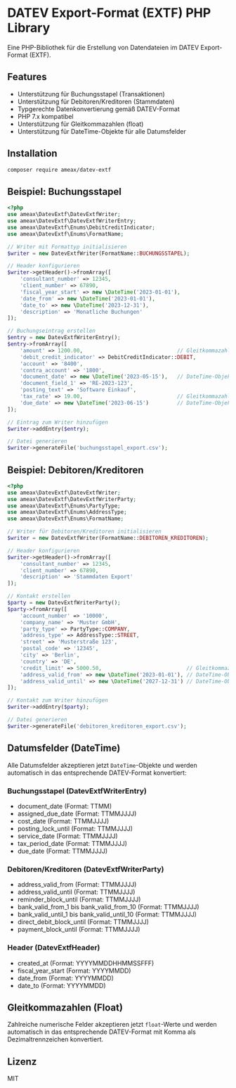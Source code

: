 # DATEV Export-Format (EXTF) PHP Library

Eine PHP-Bibliothek für die Erstellung von Datendateien im DATEV Export-Format (EXTF).

## Features

- Unterstützung für Buchungsstapel (Transaktionen)
- Unterstützung für Debitoren/Kreditoren (Stammdaten)
- Typgerechte Datenkonvertierung gemäß DATEV-Format
- PHP 7.x kompatibel
- Unterstützung für Gleitkommazahlen (float)
- Unterstützung für DateTime-Objekte für alle Datumsfelder

## Installation

```bash
composer require ameax/datev-extf
```

## Beispiel: Buchungsstapel

```php
<?php
use ameax\DatevExtf\DatevExtfWriter;
use ameax\DatevExtf\DatevExtfWriterEntry;
use ameax\DatevExtf\Enums\DebitCreditIndicator;
use ameax\DatevExtf\Enums\FormatName;

// Writer mit Formattyp initialisieren
$writer = new DatevExtfWriter(FormatName::BUCHUNGSSTAPEL);

// Header konfigurieren
$writer->getHeader()->fromArray([
    'consultant_number' => 12345,
    'client_number' => 67890,
    'fiscal_year_start' => new \DateTime('2023-01-01'),
    'date_from' => new \DateTime('2023-01-01'),
    'date_to' => new \DateTime('2023-12-31'),
    'description' => 'Monatliche Buchungen'
]);

// Buchungseintrag erstellen 
$entry = new DatevExtfWriterEntry();
$entry->fromArray([
    'amount' => 1200.00,                              // Gleitkommazahl
    'debit_credit_indicator' => DebitCreditIndicator::DEBIT,
    'account' => '8400',
    'contra_account' => '1800',
    'document_date' => new \DateTime('2023-05-15'),   // DateTime-Objekt
    'document_field_1' => 'RE-2023-123',
    'posting_text' => 'Software Einkauf',
    'tax_rate' => 19.00,                              // Gleitkommazahl
    'due_date' => new \DateTime('2023-06-15')         // DateTime-Objekt
]);

// Eintrag zum Writer hinzufügen
$writer->addEntry($entry);

// Datei generieren
$writer->generateFile('buchungsstapel_export.csv');
```

## Beispiel: Debitoren/Kreditoren

```php
<?php
use ameax\DatevExtf\DatevExtfWriter;
use ameax\DatevExtf\DatevExtfWriterParty;
use ameax\DatevExtf\Enums\PartyType;
use ameax\DatevExtf\Enums\AddressType;
use ameax\DatevExtf\Enums\FormatName;

// Writer für Debitoren/Kreditoren initialisieren
$writer = new DatevExtfWriter(FormatName::DEBITOREN_KREDITOREN);

// Header konfigurieren
$writer->getHeader()->fromArray([
    'consultant_number' => 12345,
    'client_number' => 67890,
    'description' => 'Stammdaten Export'
]);

// Kontakt erstellen
$party = new DatevExtfWriterParty();
$party->fromArray([
    'account_number' => '10000',
    'company_name' => 'Muster GmbH',
    'party_type' => PartyType::COMPANY,
    'address_type' => AddressType::STREET,
    'street' => 'Musterstraße 123',
    'postal_code' => '12345',
    'city' => 'Berlin',
    'country' => 'DE',
    'credit_limit' => 5000.50,                           // Gleitkommazahl
    'address_valid_from' => new \DateTime('2023-01-01'), // DateTime-Objekt
    'address_valid_until' => new \DateTime('2027-12-31') // DateTime-Objekt
]);

// Kontakt zum Writer hinzufügen
$writer->addEntry($party);

// Datei generieren
$writer->generateFile('debitoren_kreditoren_export.csv');
```

## Datumsfelder (DateTime)

Alle Datumsfelder akzeptieren jetzt `DateTime`-Objekte und werden automatisch in das entsprechende DATEV-Format konvertiert:

### Buchungsstapel (DatevExtfWriterEntry)
- document_date (Format: TTMM)
- assigned_due_date (Format: TTMMJJJJ)
- cost_date (Format: TTMMJJJJ)
- posting_lock_until (Format: TTMMJJJJ)
- service_date (Format: TTMMJJJJ)
- tax_period_date (Format: TTMMJJJJ)
- due_date (Format: TTMMJJJJ)

### Debitoren/Kreditoren (DatevExtfWriterParty)
- address_valid_from (Format: TTMMJJJJ)
- address_valid_until (Format: TTMMJJJJ)
- reminder_block_until (Format: TTMMJJJJ)
- bank_valid_from_1 bis bank_valid_from_10 (Format: TTMMJJJJ)
- bank_valid_until_1 bis bank_valid_until_10 (Format: TTMMJJJJ)
- direct_debit_block_until (Format: TTMMJJJJ)
- payment_block_until (Format: TTMMJJJJ)

### Header (DatevExtfHeader)
- created_at (Format: YYYYMMDDHHMMSSFFF)
- fiscal_year_start (Format: YYYYMMDD)
- date_from (Format: YYYYMMDD)
- date_to (Format: YYYYMMDD)

## Gleitkommazahlen (Float)

Zahlreiche numerische Felder akzeptieren jetzt `float`-Werte und werden automatisch in das entsprechende DATEV-Format mit Komma als Dezimaltrennzeichen konvertiert.

## Lizenz

MIT 